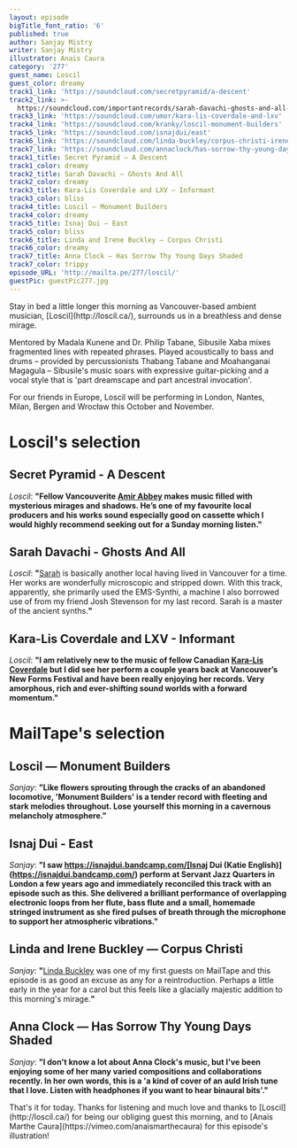 ```yaml
---
layout: episode
bigTitle_font_ratio: '6'
published: true
author: Sanjay Mistry
writer: Sanjay Mistry
illustrator: Anais Caura
category: '277'
guest_name: Loscil
guest_color: dreamy
track1_link: 'https://soundcloud.com/secretpyramid/a-descent'
track2_link: >-
  https://soundcloud.com/importantrecords/sarah-davachi-ghosts-and-all-from-vergers-lp-imprec442
track3_link: 'https://soundcloud.com/umor/kara-lis-coverdale-and-lxv'
track4_link: 'https://soundcloud.com/kranky/loscil-monument-builders'
track5_link: 'https://soundcloud.com/isnajdui/east'
track6_link: 'https://soundcloud.com/linda-buckley/corpus-christi-irenelinda-buckley/'
track7_link: 'https://soundcloud.com/annaclock/has-sorrow-thy-young-days-shaded/'
track1_title: Secret Pyramid — A Descent
track1_color: dreamy
track2_title: Sarah Davachi — Ghosts And All
track2_color: dreamy
track3_title: Kara-Lis Coverdale and LXV — Informant
track3_color: bliss
track4_title: Loscil — Monument Builders
track4_color: dreamy
track5_title: Isnaj Dui — East
track5_color: bliss
track6_title: Linda and Irene Buckley — Corpus Christi
track6_color: dreamy
track7_title: Anna Clock — Has Sorrow Thy Young Days Shaded
track7_color: trippy
episode_URL: 'http://mailta.pe/277/loscil/'
guestPic: guestPic277.jpg
---
```

<p id="introduction">Stay in bed a little longer this morning as Vancouver-based ambient musician, [Loscil](http://loscil.ca/), surrounds us in a breathless and dense mirage.</p>
<p>Mentored by Madala Kunene and Dr. Philip Tabane, Sibusile Xaba mixes fragmented lines with repeated phrases. Played acoustically to bass and drums – provided by percussionists Thabang Tabane and Moahanganai Magagula – Sibusile's music soars with expressive guitar-picking and a vocal style that is 'part dreamscape and part ancestral invocation'.</p>
<p>For our friends in Europe, Loscil will be performing in London, Nantes, Milan, Bergen and Wrocław this October and November.</p> 


# Loscil's selection


## Secret Pyramid - A Descent
_Loscil_: **"**Fellow Vancouverite [Amir Abbey](http://studentsofdecay.com/post/94162287649/secret-pyramid-the-silent-march) makes music filled with mysterious mirages and shadows. He’s one of my favourite local producers and his works sound especially good on cassette which I would highly recommend seeking out for a Sunday morning listen.**"**

## Sarah Davachi - Ghosts And All
_Loscil_: **"**[Sarah](http://www.sarahdavachi.com/index.html) is basically another local having lived in Vancouver for a time.  Her works are wonderfully microscopic and stripped down.  With this track, apparently, she primarily used the EMS-Synthi, a machine I also borrowed use of from my friend Josh Stevenson for my last record. Sarah is a master of the ancient synths.**"**

## Kara-Lis Coverdale and LXV - Informant
_Loscil_: **"**I am relatively new to the music of fellow Canadian [Kara-Lis Coverdale](https://kara-liscoverdale.bandcamp.com/) but I did see her perform a couple years back at Vancouver’s New Forms Festival and have been really enjoying her records. Very amorphous, rich and ever-shifting sound worlds with a forward momentum.**"**


# MailTape's selection

## Loscil — Monument Builders
_Sanjay_: **"**Like flowers sprouting through the cracks of an abandoned locomotive, 'Monument Builders' is a tender record with fleeting and stark melodies throughout. Lose yourself this morning in a cavernous melancholy atmosphere.**"**

## Isnaj Dui - East
_Sanjay_: **"**I saw https://isnajdui.bandcamp.com/[Isnaj Dui (Katie English)](https://isnajdui.bandcamp.com/) perform at Servant Jazz Quarters in London a few years ago and immediately reconciled this track with an episode such as this. She delivered a brilliant performance of overlapping electronic loops from her flute, bass flute and a small, homemade stringed instrument as she fired pulses of breath through the microphone to support her atmospheric vibrations.**"**

## Linda and Irene Buckley — Corpus Christi
_Sanjay_: **"**[Linda Buckley](http://www.lindabuckley.org/) was one of my first guests on MailTape and this episode is as good an excuse as any for a reintroduction. Perhaps a little early in the year for a carol but this feels like a glacially majestic addition to this morning's mirage.**"**

## Anna Clock — Has Sorrow Thy Young Days Shaded
_Sanjay_: **"**I don't know a lot about Anna Clock's music, but I've been enjoying some of her many varied compositions and collaborations recently. In her own words, this is a 'a kind of cover of an auld Irish tune that I love. Listen with headphones if you want to hear binaural bits'.**"**

<p id="outroduction">That's it for today. Thanks for listening and much love and thanks to [Loscil](http://loscil.ca/) for being our obliging guest this morning, and to [Anaïs Marthe Caura](https://vimeo.com/anaismarthecaura) for this episode's illustration!</p>
